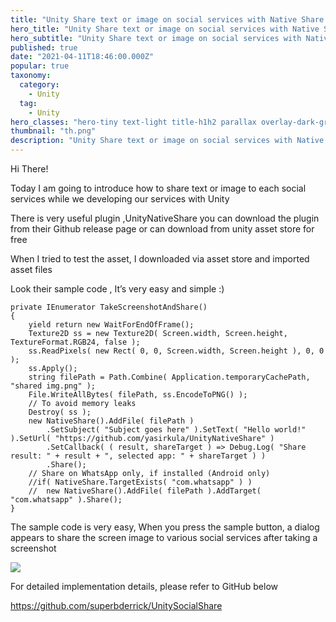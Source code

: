 ```yaml
---
title: "Unity Share text or image on social services with Native Share Plugin"
hero_title: "Unity Share text or image on social services with Native Share Plugin"
hero_subtitle: "Unity Share text or image on social services with Native Share Plugin"
published: true
date: "2021-04-11T18:46:00.000Z"
popular: true
taxonomy:
  category:
    - Unity
  tag:
    - Unity
hero_classes: "hero-tiny text-light title-h1h2 parallax overlay-dark-gradient"
thumbnail: "th.png"
description: "Unity Share text or image on social services with Native Share Plugin"
---
```



Hi There!

Today I am going to introduce how to share text or image to each social services while we developing our services with Unity

There is very useful plugin ,UnityNativeShare you can download the plugin from their Github release page or can download from unity asset store for free

When I tried to test the asset, I downloaded via asset store and imported asset files

Look their sample code , It’s very easy and simple :)

>> 
	private IEnumerator TakeScreenshotAndShare()
	{
		yield return new WaitForEndOfFrame();
		Texture2D ss = new Texture2D( Screen.width, Screen.height, TextureFormat.RGB24, false );
		ss.ReadPixels( new Rect( 0, 0, Screen.width, Screen.height ), 0, 0 );
		ss.Apply();
		string filePath = Path.Combine( Application.temporaryCachePath, "shared img.png" );
		File.WriteAllBytes( filePath, ss.EncodeToPNG() );
		// To avoid memory leaks
		Destroy( ss );
		new NativeShare().AddFile( filePath )
			.SetSubject( "Subject goes here" ).SetText( "Hello world!" ).SetUrl( "https://github.com/yasirkula/UnityNativeShare" )
			.SetCallback( ( result, shareTarget ) => Debug.Log( "Share result: " + result + ", selected app: " + shareTarget ) )
			.Share();
		// Share on WhatsApp only, if installed (Android only)
		//if( NativeShare.TargetExists( "com.whatsapp" ) )
		//	new NativeShare().AddFile( filePath ).AddTarget( "com.whatsapp" ).Share();
	}
>>

The sample code is very easy, When you press the sample button, a dialog appears to share the screen image to various social services after taking a screenshot

![](https://github.com/superbderrick/UnitySocialShare/blob/main/share.gif?raw=true)

For detailed implementation details, please refer to 
GitHub below

https://github.com/superbderrick/UnitySocialShare



 
